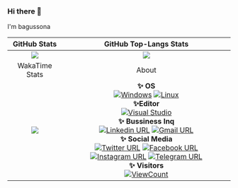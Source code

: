 ### Hi there 👋 
I'm bagussona
<!-- - 🔭 I’m currently working on ...
- 🌱 I’m currently learning ...
- 👯 I’m looking to collaborate on ...
- 🤔 I’m looking for help with ...
- 💬 Ask me about EVERYTHING
- 📫 How to reach me: ...
- 😄 Pronouns: ...
- ⚡ Fun fact: ... -->

<div align="center">

|                                                                               GitHub Stats                                                                                |                                                                                                                                                                                                                                                                                                                                                                                                                                                                                                          GitHub Top-Langs Stats                                                                                                                                                                                                                                                                                                                                                                                                                                                                                                           |
| :-----------------------------------------------------------------------------------------------------------------------------------------------------------------------: | :---------------------------------------------------------------------------------------------------------------------------------------------------------------------------------------------------------------------------------------------------------------------------------------------------------------------------------------------------------------------------------------------------------------------------------------------------------------------------------------------------------------------------------------------------------------------------------------------------------------------------------------------------------------------------------------------------------------------------------------------------------------------------------------------------------------------------------------------------------------------------------------------------------------------------------------------------------------------------------------------------------------------------------------: |
|                    <img src="https://github-readme-stats.vercel.app/api?username=bagussona&theme=tokyonight&layout=compact&hide=prs&show_icons=true"/>                    |                                                                                                                                                                                                                                                                                                                                                                                                                                                   <img src="https://github-readme-stats.vercel.app/api/top-langs?username=bagussona&theme=tokyonight&layout=compact&show_icons=true"/>                                                                                                                                                                                                                                                                                                                                                                                                                                                    |
|                                                                              WakaTime Stats                                                                               |                                                                                                                                                                                                                                                                                                                                                                                                                                                                                                                About                                                                                                                                                                                                                                                                                                                                                                                                                                                                                                                 |
| <img src="https://github-readme-stats.vercel.app/api/wakatime?username=@86189ad1-979a-4fbc-a067-abe50bd5f766&theme=tokyonight&layout=compact&show_icons=true&hide=YAML"/> | **✨ OS**<br> [![Windows](https://svgshare.com/i/ZhY.svg)](https://svgshare.com/i/ZhY.svg) [![Linux](https://svgshare.com/i/Zhy.svg)](https://svgshare.com/i/Zhy.svg) <br> **✨Editor**<br> [![Visual Studio](https://badgen.net/badge/icon/visualstudio?icon=visualstudio&label)](https://visualstudio.microsoft.com)<br> **✨ Bussiness Inq**<br> [![Linkedin URL](https://img.shields.io/twitter/url?label=Linkedin&logo=linkedin&style=social&url=https%3A%2F%2Ft.me%2Fismlhbb)](https://www.linkedin.com/in/bagus-sonarangga/) [![Gmail URL](https://img.shields.io/twitter/url?label=email&logo=gmail&style=social&url=http%3A%2F%2Fmailto%3Abagussona87%40gmail.com)](mailto:bagussona87@gmail.com) <br /> **✨ Social Media**<br>  [![Twitter URL](https://img.shields.io/twitter/url?label=Twitter&logo=Twitter&style=social&url=https%3A%2F%2Ftwitter.com%2Fismlhbb)](https://twitter.com/BagusSona) [![Facebook URL](https://img.shields.io/twitter/url?label=Facebook&logo=Facebook&style=social&url=https%3A%2F%2Ffacebook.com%2Fismlhbb)](https://facebook.com/bsona1) [![Instagram URL](https://img.shields.io/twitter/url?label=Instagram&logo=Instagram&style=social&url=https%3A%2F%2Finstagram.com%2Fismlhbb)](https://instagram.com/bagus_sona) [![Telegram URL](https://img.shields.io/twitter/url?label=Telegram&logo=telegram&style=social&url=https%3A%2F%2Ft.me%2Fismlhbb)](https://t.me/bsona1) <br /> **✨ Visitors**<br> [![ViewCount](https://views.whatilearened.today/views/github/bagussona/ismlhbb.svg?cache=remove)](#) |

</div>
